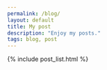 ```yaml
---
permalink: /blog/
layout: default
title: My post
description: "Enjoy my posts."
tags: blog, post
---
```


{% include post_list.html %}